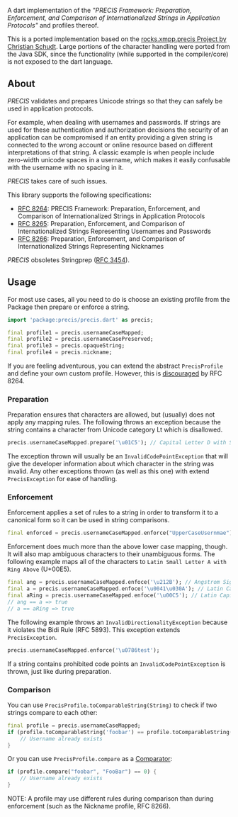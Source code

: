 A dart implementation of the *"PRECIS Framework: Preparation, Enforcement, and Comparison of Internationalized Strings in Application Protocols"* and profiles thereof.

This is a ported implementation based on the [rocks.xmpp.precis Project by Christian Schudt](https://bitbucket.org/sco0ter/precis/src/master/). Large portions of the character handling were ported from the Java SDK, since the functionality (while supported in the compiler/core) is not exposed to the dart language.

## About

*PRECIS* validates and prepares Unicode strings so that they can safely be used in application protocols.

For example, when dealing with usernames and passwords. If strings are used for these authentication and authorization decisions the security of an application can be compromised if an entity providing a given string is connected to the wrong account or online resource based on different interpretations of that string. A classic example is when people include zero-width unicode spaces in a username, which makes it easily confusable with the username with no spacing in it.

*PRECIS* takes care of such issues.

This library supports the following specifications:
- [RFC 8264](https://www.rfc-editor.org/rfc/rfc8264): PRECIS Framework: Preparation, Enforcement, and Comparison of Internationalized Strings in Application Protocols
- [RFC 8265](https://www.rfc-editor.org/rfc/rfc8265): Preparation, Enforcement, and Comparison of Internationalized Strings Representing Usernames and Passwords
- [RFC 8266](https://www.rfc-editor.org/rfc/rfc8266): Preparation, Enforcement, and Comparison of Internationalized Strings Representing Nicknames

*PRECIS* obsoletes Stringprep ([RFC 3454](https://tools.ietf.org/html/rfc3454)).

## Usage

For most use cases, all you need to do is choose an existing profile from the Package then prepare or enforce a string.

```dart
import 'package:precis/precis.dart' as precis;

final profile1 = precis.usernameCaseMapped;
final profile2 = precis.usernameCasePreserved;
final profile3 = precis.opaqueString;
final profile4 = precis.nickname;
```

If you are feeling adventurous, you can extend the abstract `PrecisProfile` and define your own custom profile. However, this is [discouraged](https://www.rfc-editor.org/rfc/rfc8264#section-5.1) by RFC 8264.

### Preparation

Preparation ensures that characters are allowed, but (usually) does not apply any mapping rules. The following throws an exception because the string contains a character from Unicode category Lt which is disallowed.
```dart
precis.usernameCaseMapped.prepare('\u01C5'); // Capital Letter D with Small Letter Z with Caron
```

The exception thrown will usually be an `InvalidCodePointException` that will give the developer information about which character in the string was invalid. Any other exceptions thrown (as well as this one) with extend `PrecisException` for ease of handling.

### Enforcement

Enforcement applies a set of rules to a string in order to transform it to a canonical form so it can be used in string comparisons.
```dart
final enforced = precis.usernameCaseMapped.enforce("UpperCaseUsernmae"); // => uppercaseusername
```

Enforcement does much more than the above lower case mapping, though. It will also map ambiguous characters to their unambiguous forms. The following example maps all of the characters to `Latin Small Letter A with Ring Above` (U+00E5).
```dart
final ang = precis.usernameCaseMapped.enfoce('\u212B'); // Angstrom Sign
final a = precis.usernameCaseMapped.enfoce('\u0041\u030A'); // Latin Capital A + Combining Ring Above
final aRing = precis.usernameCaseMapped.enfoce('\u00C5'); // Latin Capital A with Ring Above
// ang == a => true
// a == aRing => true
```

The following example throws an `InvalidDirectionalityException` because it violates the Bidi Rule (RFC 5893). This exception extends `PrecisException`.
```dart
precis.usernameCaseMapped.enforce('\u0786test');
```

If a string contains prohibited code points an `InvalidCodePointException` is thrown, just like during preparation.

### Comparison

You can use `PrecisProfile.toComparableString(String)` to check if two strings compare to each other:
```dart
final profile = precis.usernameCaseMapped;
if (profile.toComparableString('foobar') == profile.toComparableString('FooBar')) {
    // Username already exists
}
```
Or you can use `PrecisProfile.compare` as a [Comparator](https://api.dart.dev/stable/2.18.0/dart-core/Comparator.html):
```dart
if (profile.compare("foobar", "FooBar") == 0) {
    // Username already exists
}
```

NOTE: A profile may use different rules during comparison than during enforcement (such as the Nickname profile, RFC 8266).
